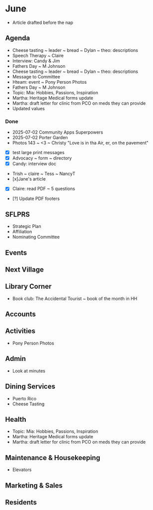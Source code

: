# June

* Article drafted before the nap


## Agenda

* Cheese tasting ~ leader ~ bread ~ Dylan ~ theo: descriptions
* Speech Therapy ~ Claire
* Interview: Candy & Jim
* Fathers Day ~ M Johnson
* Cheese tasting ~ leader ~ bread ~ Dylan ~ theo: descriptions
* Message to Committee
* Hteam: event ~ Pony Person Photos
* Fathers Day ~ M Johnson
* Topic: Mia: Hobbies, Passions, Inspiration
* Martha: Heritage Medical forms update
* Martha: draft letter for clinic from PCO on meds they can provide
* Updated values

### Done

* 2025-07-02 Community Apps Superpowers
* 2025-07-02 Porter Garden
* Photos 143 ~ <3 ~ Christy "Love is in tha Air, er, on the pavement"
* [x] test large print messages
* [x] Advocacy ~ form ~ directory
* [x] Candy: interview doc
* Trish ~ claire ~ Tess ~ NancyT
* [x]Jane's article
* [x] Claire: read PDF ~ 5 questions
* [?] Update PDF footers

## SFLPRS

* Strategic Plan
* Affiliation
* Nominating Committee

## Events



## Next Village

## Library Corner

* Book club: The Accidental Tourist ~ book of the month in HH

## Accounts

## Activities

* Pony Person Photos

## Admin

* Look at minutes

## Dining Services

* Puerto Rico
* Cheese Tasting

## Health

* Topic: Mia: Hobbies, Passions, Inspiration
* Martha: Heritage Medical forms update
* Martha: draft letter for clinic from PCO on meds they can provide

## Maintenance & Housekeeping

* Elevators

## Marketing & Sales


## Residents
